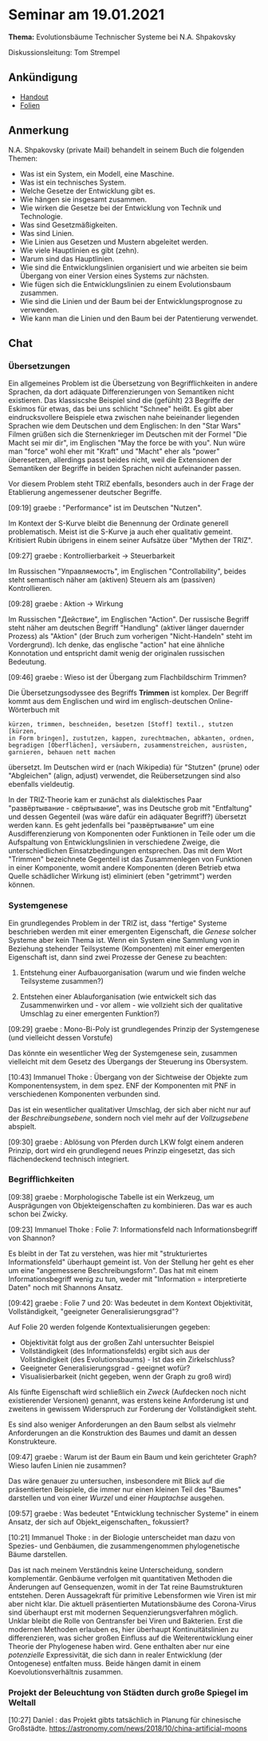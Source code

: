 # Seminar am 19.01.2021

__Thema:__ Evolutionsbäume Technischer Systeme bei N.A. Shpakovsky

Diskussionsleitung: Tom Strempel

## Ankündigung

* [Handout](Handout.pdf)
* [Folien](Folien.pdf)

## Anmerkung

N.A. Shpakovsky (private Mail) behandelt in seinem Buch die folgenden Themen:
* Was ist ein System, ein Modell, eine Maschine.
* Was ist ein technisches System.
* Welche Gesetze der Entwicklung gibt es.
* Wie hängen sie insgesamt zusammen.
* Wie wirken die Gesetze bei der Entwicklung von Technik und Technologie. 
* Was sind Gesetzmäßigkeiten.
* Was sind Linien.
* Wie Linien aus Gesetzen und Mustern abgeleitet werden.
* Wie viele Hauptlinien es gibt (zehn).
* Warum sind das Hauptlinien.
* Wie sind die Entwicklungslinien organisiert und wie arbeiten sie beim
  Übergang von einer Version eines Systems zur nächsten.
* Wie fügen sich die Entwicklungslinien zu einem Evolutionsbaum zusammen. 
* Wie sind die Linien und der Baum bei der Entwicklungsprognose zu verwenden.
* Wie kann man die Linien und den Baum bei der Patentierung verwendet.

## Chat

### Übersetzungen

Ein allgemeines Problem ist die Übersetzung von Begrifflichkeiten in andere
Sprachen, da dort adäquate Differenzierungen von Semantiken nicht existieren.
Das klassiscshe Beispiel sind die (gefühlt) 23 Begriffe der Eskimos für etwas,
das bei uns schlicht "Schnee" heißt.  Es gibt aber eindrucksvollere Beispiele
etwa zwischen nahe beieinander liegenden Sprachen wie dem Deutschen und dem
Englischen: In den "Star Wars" Filmen grüßen sich die Sternenkrieger im
Deutschen mit der Formel "Die Macht sei mir dir", im Englischen "May the force
be with you".  Nun würe man "force" wohl eher mit "Kraft" und "Macht" eher als
"power" überesetzen, allerdings passt beides nicht, weil die Extensionen der
Semantiken der Begriffe in beiden Sprachen nicht aufeinander passen.

Vor diesem Problem steht TRIZ ebenfalls, besonders auch in der Frage der
Etablierung angemessener deutscher Begriffe.

[09:19] graebe : "Performance" ist im Deutschen "Nutzen".

Im Kontext der S-Kurve bleibt die Benennung der Ordinate generell
problematisch.  Meist ist die S-Kurve ja auch eher qualitativ gemeint.
Kritisiert Rubin übrigens in einem seiner Aufsätze über "Mythen der TRIZ". 

[09:27] graebe : Kontrollierbarkeit -> Steuerbarkeit

Im Russischen "Управляемость", im Englischen "Controllability", beides steht
semantisch näher am (aktiven) Steuern als am (passiven) Kontrollieren.

[09:28] graebe : Aktion -> Wirkung

Im Russischen "Действие", im Englischen "Action". Der russische Begriff steht
näher am deutschen Begriff "Handlung" (aktiver länger dauernder Prozess) als
"Aktion" (der Bruch zum vorherigen "Nicht-Handeln" steht im Vordergrund). Ich
denke, das englische "action" hat eine ähnliche Konnotation und entspricht
damit wenig der originalen russischen Bedeutung. 

[09:46] graebe : Wieso ist der Übergang zum Flachbildschirm Trimmen?

Die Übersetzungsodyssee des Begriffs __Trimmen__ ist komplex. Der Begriff
kommt aus dem Englischen und wird im englisch-deutschen Online-Wörterbuch mit

    kürzen, trimmen, beschneiden, besetzen [Stoff] textil., stutzen [kürzen,
    in Form bringen], zustutzen, kappen, zurechtmachen, abkanten, ordnen,
    begradigen [Oberflächen], versäubern, zusammenstreichen, ausrüsten,
    garnieren, behauen nett machen

übersetzt. Im Deutschen wird er (nach Wikipedia) für "Stutzen" (prune) oder
"Abgleichen" (align, adjust) verwendet, die Reübersetzungen sind also
ebenfalls vieldeutig.

In der TRIZ-Theorie kam er zunächst als dialektisches Paar "развёртывание -
свёртывание", was ins Deutsche grob mit "Entfaltung" und dessen Gegenteil (was
wäre dafür ein adäquater Begriff?) übersetzt werden kann. Es geht jedenfalls
bei "развёртывание" um eine Ausdifferenzierung von Komponenten oder Funktionen
in Teile oder um die Aufspaltung von Entwicklungslinien in verschiedene
Zweige, die unterschiedlichen Einsatzbedingungen entsprechen.  Das mit dem
Wort "Trimmen" bezeichnete Gegenteil ist das Zusammenlegen von Funktionen in
einer Komponente, womit andere Komponenten (deren Betrieb etwa Quelle
schädlicher Wirkung ist) eliminiert (eben "getrimmt") werden können. 

### Systemgenese

Ein grundlegendes Problem in der TRIZ ist, dass "fertige" Systeme beschrieben
werden mit einer emergenten Eigenschaft, die _Genese_ solcher Systeme aber
kein Thema ist.  Wenn ein System eine Sammlung von in Beziehung stehender
Teilsysteme (Komponenten) mit einer emergenten Eigenschaft ist,  dann sind
zwei Prozesse der Genese zu beachten:

1. Entstehung einer Aufbauorganisation (warum und wie finden welche
Teilsysteme zusammen?)

2. Entstehen einer Ablauforganisation (wie entwickelt sich das Zusammenwirken
und - vor allem - wie vollzieht sich der qualitative Umschlag zu einer
emergenten Funktion?)

[09:29] graebe : Mono-Bi-Poly ist grundlegendes Prinzip der Systemgenese (und
vielleicht dessen Vorstufe)

Das könnte ein wesentlicher Weg der Systemgenese sein, zusammen vielleicht
mit dem Gesetz des Übergangs der Steuerung ins Obersystem. 

[10:43] Immanuel Thoke : Übergang von der Sichtweise der Objekte zum
Komponentensystem, in dem spez. ENF der Komponenten mit PNF in verschiedenen
Komponenten verbunden sind.

Das ist ein wesentlicher qualitativer Umschlag, der sich aber nicht nur auf
der _Beschreibungsebene_, sondern noch viel mehr auf der _Vollzugsebene_
abspielt. 

[09:30] graebe : Ablösung von Pferden durch LKW folgt einem anderen Prinzip,
dort wird ein grundlegend neues Prinzip eingesetzt, das sich flächendeckend
technisch integriert.

### Begrifflichkeiten

[09:38] graebe : Morphologische Tabelle ist ein Werkzeug, um Ausprägungen von
Objekteigenschaften zu kombinieren. Das war es auch schon bei Zwicky.

[09:23] Immanuel Thoke : Folie 7: Informationsfeld nach Informationsbegriff
von Shannon?

Es bleibt in der Tat zu verstehen, was hier mit "strukturiertes
Informationsfeld" überhaupt gemeint ist.  Von der Stellung her geht es eher um
eine "angemessene Beschreibungsform". Das hat mit einem Informationsbegriff
wenig zu tun, weder mit "Information = interpretierte Daten" noch mit Shannons
Ansatz. 

[09:42] graebe : Folie 7 und 20: Was bedeutet in dem Kontext Objektivität,
Vollständigkeit, "geeigneter Generalisierungsgrad"?

Auf Folie 20 werden folgende Kontextualisierungen gegeben:
* Objektivität folgt aus der großen Zahl untersuchter Beispiel
* Vollständigkeit (des Informationsfelds) ergibt sich aus der Vollständigkeit
  (des Evolutionsbaums) - Ist das ein Zirkelschluss?
* Geeigneter Generalisierungsgrad - geeignet wofür? 
* Visualisierbarkeit (nicht gegeben, wenn der Graph zu groß wird)

Als fünfte Eigenschaft wird schließlich ein _Zweck_ (Aufdecken noch nicht
existierender Versionen) genannt, was erstens keine Anforderung ist und
zweitens in gewissem Widerspruch zur Forderung der Vollständigkeit steht.

Es sind also weniger Anforderungen an den Baum selbst als vielmehr
Anforderungen an die Konstruktion des Baumes und damit an dessen
Konstrukteure.

[09:47] graebe : Warum ist der Baum ein Baum und kein gerichteter Graph? Wieso
laufen Linien nie zusammen?

Das wäre genauer zu untersuchen, insbesondere mit Blick auf die präsentierten
Beispiele, die immer nur einen kleinen Teil des "Baumes" darstellen und von
einer _Wurzel_ und einer _Hauptachse_ ausgehen.  

[09:57] graebe : Was bedeutet "Entwicklung technischer Systeme" in einem
Ansatz, der sich auf Objekt_eigenschaften_ fokussiert?

[10:21] Immanuel Thoke : in der Biologie unterscheidet man dazu von Spezies-
und Genbäumen, die zusammengenommen phylogenetische Bäume darstellen.

Das ist nach meinem Verständnis keine Unterscheidung, sondern komplementär.
Genbäume verfolgen mit quantitativen Methoden die Änderungen auf Gensequenzen,
womit in der Tat reine Baumstrukturen entstehen. Deren Aussagekraft für
primitive Lebensformen wie Viren ist mir aber nicht klar. Die aktuell
präsentierten Mutationsbäume des Corona-Virus sind überhaupt erst mit modernen
Sequenzierungsverfahren möglich. Unklar bleibt die Rolle von Gentransfer bei
Viren und Bakterien. Erst die modernen Methoden erlauben es, hier überhaupt
Kontinuitätslinien zu differenzieren, was sicher großen Einfluss auf die
Weiterentwicklung einer Theorie der Phylogenese haben wird.  Gene enthalten
aber nur eine _potenzielle_ Expressivität, die sich dann in realer Entwicklung
(der Ontogenese) entfalten muss. Beide hängen damit in einem
Koevolutionsverhältnis zusammen.

### Projekt der Beleuchtung von Städten durch große Spiegel im Weltall

[10:27] Daniel : das Projekt gibts tatsächlich in Planung für chinesische
Großstädte. <https://astronomy.com/news/2018/10/china-artificial-moons>
